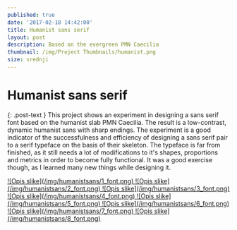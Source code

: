 ```yaml
---
published: true
date: '2017-02-18 14:42:00'
title: Humanist sans serif
layout: post
description: Based on the evergreen PMN Caecilia
thumbnail: /img/Project Thumbnails/humanist.png
size: srednji
---
```


<div class="post-header center">
<h1 class="post-title" itemprop="name headline">
  Humanist sans serif
</h1>
</div>

{: .post-text }
This project shows an experiment in designing a sans serif font based on the humanist slab PMN Caecilia. The result is a low-contrast, dynamic humanist sans with sharp endings. The experiment is a good indicator of the successfulness and efficiency of designing a sans serif pair to a serif typeface on the basis of their skeleton. The typeface is far from finished, as it still needs a lot of modifications to it's shapes, proportions and metrics in order to become fully functional. It was a good exercise though, as I learned many new things while designing it.

<a href="/img/humanistsans/1_font.png" class="fluidbox">
![Opis slike](/img/humanistsans/1_font.png)
</a>

<a href="/img/humanistsans/2_font.png" class="fluidbox">
![Opis slike](/img/humanistsans/2_font.png)
</a>

<a href="/img/humanistsans/3_font.png" class="fluidbox">
![Opis slike](/img/humanistsans/3_font.png)
</a>

<a href="/img/humanistsans/4_font.png" class="fluidbox">
![Opis slike](/img/humanistsans/4_font.png)
</a>

<a href="/img/humanistsans/5_font.png" class="fluidbox">
![Opis slike](/img/humanistsans/5_font.png)
</a>

<a href="/img/humanistsans/6_font.png" class="fluidbox">
![Opis slike](/img/humanistsans/6_font.png)
</a>

<a href="/img/humanistsans/7_font.png" class="fluidbox">
![Opis slike](/img/humanistsans/7_font.png)
</a>

<a href="/img/humanistsans/8_font.png" class="fluidbox">
![Opis slike](/img/humanistsans/8_font.png)
</a>
